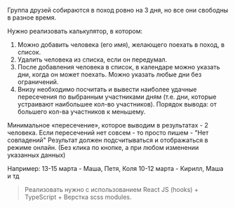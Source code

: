 Группа друзей собираются в поход ровно на 3 дня, но все они свободны в разное время.

Нужно реализовать калькулятор, в котором:

1. Можно добавить человека (его имя), желающего поехать в поход, в список.
2. Удалить человека из списка, если он передумал.
3. После добавления человека в список, в календаре можно указать дни, когда он может поехать. Можно указать любые дни без ограничений.
4. Внизу необходимо посчитать и вывести наиболее удачные пересечения по выбранным участниками дням (т.е. дни, которые устраивают наибольшее кол-во участников).
   Порядок вывода: от большего кол-ва участников к меньшему.

Минимальное «пересечение», которое выводим в результатах - 2 человека.
Если пересечений нет совсем - то просто пишем - "Нет совпадений"
Результат должен подсчитываться и отображаться в режиме онлайн. (Без клика по кнопке, а при любом изменении указанных данных)

Например:
13-15 марта - Маша, Петя, Коля
10-12 марта - Кирилл, Маша
и тд

> Реализовать нужно с использованием React JS (hooks) + TypeScript + Верстка scss modules.

